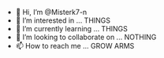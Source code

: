- 👋 Hi, I’m @Misterk7-n
- 👀 I’m interested in ... THINGS
- 🌱 I’m currently learning ... THINGS
- 💞️ I’m looking to collaborate on ... NOTHING
- 📫 How to reach me ... GROW ARMS

<!---
Misterk7-n/Misterk7-n is a ✨ STUPID ✨ repository because its `README.md` (this file) appears on your GitHub profile.
You can click the SHIT link to take a look at your IDIOTIC changes.
--->
